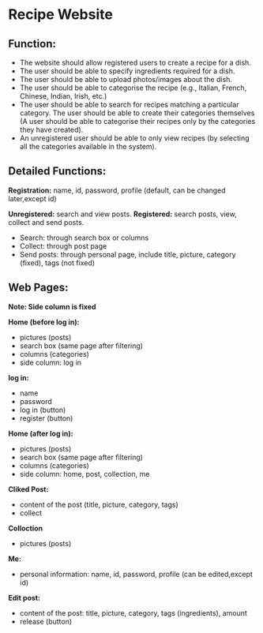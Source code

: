 # **Recipe Website**
## **Function:**

-	The website should allow registered users to create a recipe for a dish.
-	The user should be able to specify ingredients required for a dish.
-	The user should be able to upload photos/images about the dish.
-	The user should be able to categorise the recipe (e.g., Italian, French, Chinese, Indian, Irish, etc.)
-	The user should be able to search for recipes matching a particular category. The user should be able to create their categories themselves (A user should be able to categorise their recipes only by the categories they have created).
-	An unregistered user should be able to only view recipes (by selecting all the categories available in the system).

## **Detailed Functions:**

**Registration:** name, id, password, profile (default, can be changed later,except id)

**Unregistered:** search and view posts.
**Registered:** search posts, view, collect and send posts.

-	Search: through search box or columns
-	Collect: through post page
-	Send posts: through personal page, include title, picture, category (fixed), tags (not fixed)

## **Web Pages:**

**Note: Side column is fixed**

**Home (before log in):**
- pictures (posts)
- search box (same page after filtering)
- columns (categories)
- side column: log in

**log in:**
- name
- password
- log in (button)
- register (button)

**Home (after log in):**
- pictures (posts)
- search box (same page after filtering)
- columns (categories)
- side column: home, post, collection, me

**Cliked Post:**
- content of the post (title, picture, category, tags)
- collect

**Colloction**
- pictures (posts)

**Me:**
- personal information: name, id, password, profile (can be edited,except id)

**Edit post:**
- content of the post: title, picture, category, tags (ingredients), amount 
- release (button)



